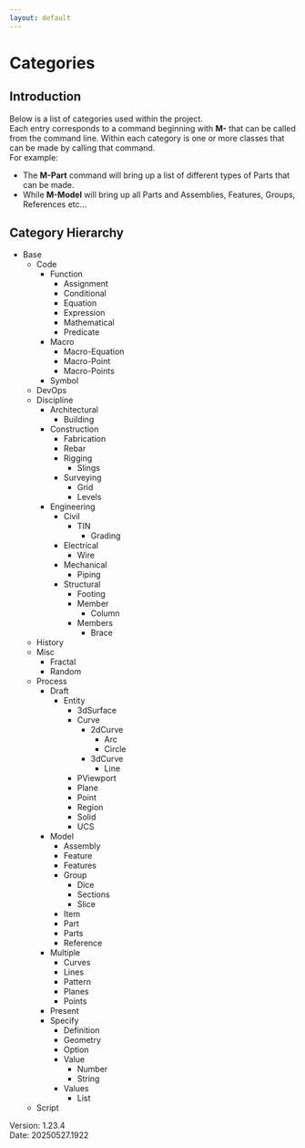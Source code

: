 ```yaml
---
layout: default
---
```


# Categories

## Introduction

Below is a list of categories used within the project.  
Each entry corresponds to a command beginning with **M\-** that can be called from the command line.
Within each category is one or more classes that can be made by calling that command.  
For example: 

- The **M-Part** command will bring up a list of different types of Parts that can be made.  
- While **M-Model** will bring up all Parts and Assemblies, Features, Groups, References etc...  

## Category Hierarchy

- Base
  - Code
    - Function
      - Assignment
      - Conditional
      - Equation
      - Expression
      - Mathematical
      - Predicate
    - Macro
      - Macro-Equation
      - Macro-Point
      - Macro-Points
    - Symbol
  - DevOps
  - Discipline
    - Architectural
      - Building
    - Construction
      - Fabrication
      - Rebar
      - Rigging
        - Slings
      - Surveying
        - Grid
        - Levels
    - Engineering
      - Civil
        - TIN
          - Grading
      - Electrical
        - Wire
      - Mechanical
        - Piping
      - Structural
        - Footing
        - Member
          - Column
        - Members
          - Brace
  - History
  - Misc
    - Fractal
    - Random
  - Process
    - Draft
      - Entity
        - 3dSurface
        - Curve
          - 2dCurve
            - Arc
            - Circle
          - 3dCurve
            - Line
        - PViewport
        - Plane
        - Point
        - Region
        - Solid
        - UCS
    - Model
      - Assembly
      - Feature
      - Features
      - Group
        - Dice
        - Sections
        - Slice
      - Item
      - Part
      - Parts
      - Reference
    - Multiple
      - Curves
      - Lines
      - Pattern
      - Planes
      - Points
    - Present
    - Specify
      - Definition
      - Geometry
      - Option
      - Value
        - Number
        - String
      - Values
        - List
  - Script

Version:  1.23.4
<br>
Date: 20250527.1922
